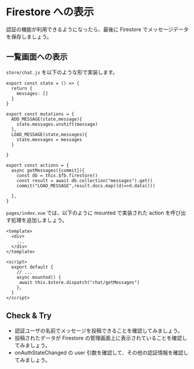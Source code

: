 # Firestore への表示

認証の機能が利用できるようになったら、最後に Firestore でメッセージデータを保存しましょう。

## 一覧画面への表示

`store/chat.js` を以下のような形で実装します。

```vue
export const state = () => {
  return {
    messages: []
  }
}

export const mutations = {
  ADD_MESSAGE(state,message){
    state.messages.unshift(message)
  },
  LOAD_MESSAGE(state,messages){
    state.messages = messages
  }

}

export const actions = {
  async getMessages({commit}){
    const db = this.$fb.firestore()
    const result = await db.collection("messages").get()
    commit("LOAD_MESSAGE",result.docs.map((d)=>d.data()))

  },
}
```

`pages/index.vue` では、以下のように mounted で実装された action を呼び出す処理を追加しましょう。

```vue
<template>
  <div>
    ...
  </div>
</template>

<script>
  export default {
    // ...
    async mounted() {
     await this.$store.dispatch("chat/getMessages")
    },
  }
</script>
```

## Check & Try

- 認証ユーザの名前でメッセージを投稿できることを確認してみましょう。
- 投稿されたデータが Firestore の管理画面上に表示されていることを確認してみましょう。
- onAuthStateChanged の user 引数を確認して、その他の認証情報を確認してみましょう。












